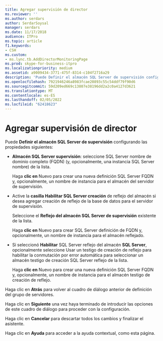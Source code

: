```yaml
---
title: Agregar supervisión de director
ms.reviewer: ''
ms.author: serdars
author: SerdarSoysal
manager: serdars
ms.date: 11/17/2018
audience: ITPro
ms.topic: article
f1.keywords:
- CSH
ms.custom:
- ms.lync.tb.AddDirectorMonitoringPage
ms.prod: skype-for-business-itpro
ms.localizationpriority: medium
ms.assetid: a9009434-3771-475f-8314-c104f2716a29
description: 'Puede Definir el almacén SQL Server de supervisión configurando las propiedades siguientes:'
ms.openlocfilehash: 7921946246a8983fcae20893c55c54ddf79f90d6
ms.sourcegitcommit: 59d209ed669c13807e38196dd2a2c0a4127d3621
ms.translationtype: MT
ms.contentlocale: es-ES
ms.lasthandoff: 02/05/2022
ms.locfileid: "62418623"
---
```

# <a name="add-director-monitoring"></a>Agregar supervisión de director
 
Puede **Definir el almacén SQL Server de supervisión** configurando las propiedades siguientes:
  
- **Almacén SQL Server supervisión**: seleccione SQL Server nombre de dominio completo (FQDN) (y, opcionalmente, una instancia SQL Server nombre) de la lista.
    
    Haga **clic en** Nuevo para crear una nueva definición SQL Server FQDN y, opcionalmente, un nombre de instancia para el almacén del servidor de supervisión.
    
- Active la **casilla Habilitar SQL Server creación** de reflejo del almacén si desea agregar creación de reflejo de la base de datos para el servidor de supervisión.
    
    Seleccione el **Reflejo del almacén SQL Server de supervisión** existente de la lista.
    
    Haga **clic en** Nuevo para crear SQL Server definición de FQDN y, opcionalmente, un nombre de instancia para el almacén reflejado.
    
- Si seleccionó **Habilitar** SQL Server reflejo del almacén **SQL Server**, opcionalmente seleccione Usar un testigo de creación de reflejo para habilitar la conmutación por error automática para seleccionar un almacén testigo de creación SQL Server reflejo de la lista.
    
    Haga **clic en** Nuevo para crear una nueva definición SQL Server FQDN y, opcionalmente, un nombre de instancia para el almacén testigo de creación de reflejo.
    
Haga clic en **Atrás** para volver al cuadro de diálogo anterior de definición del grupo de servidores.
  
Haga clic en **Siguiente** una vez haya terminado de introducir las opciones de este cuadro de diálogo para proceder con la configuración.
  
Haga clic en **Cancelar** para descartar todos los cambios y finalizar el asistente.
  
Haga clic en **Ayuda** para acceder a la ayuda contextual, como esta página.
  

